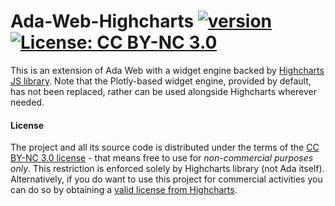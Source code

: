 # Ada-Web-Highcharts [![version](https://img.shields.io/badge/version-0.9.0-green.svg)](https://ada-discovery.github.io) [![License: CC BY-NC 3.0](https://img.shields.io/badge/License-CC%20BY--NC%203.0-lightgrey.svg)](https://creativecommons.org/licenses/by-nc/3.0/)

This is an extension of Ada Web with a widget engine backed by [Highcharts JS library](https://www.highcharts.com). Note that the Plotly-based widget engine, provided by default, has not been replaced, rather can be used alongside Highcharts wherever needed.

#### License

The project and all its source code is distributed under the terms of the <a href="https://creativecommons.org/licenses/by-nc/3.0/">CC BY-NC 3.0 license</a> - that means free to use for _non-commercial purposes only_. This restriction is enforced solely by Highcharts library (not Ada itself).
Alternatively, if you do want to use this project for commercial activities you can do so by obtaining a [valid license from Highcharts](https://shop.highsoft.com/developer-license).
